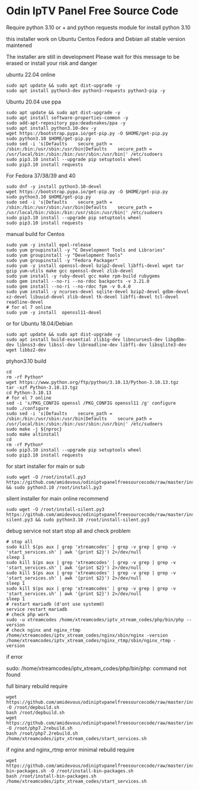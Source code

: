 # Odin IpTV Panel Free Source Code
Require python 3.10 or + and python requests module
for install python 3.10

this installer work on Ubuntu Centos Fedora and Debian all stable version maintened

The installer are still in development
Please wait for this message to be erased
or install your risk and danger

ubuntu 22.04 online

```
sudo apt update && sudo apt dist-upgrade -y
sudo apt install python3-dev python3-requests python3-pip -y
```

Ubuntu 20.04 use ppa


```
sudo apt update && sudo apt dist-upgrade -y
sudo apt install software-properties-common -y
sudo add-apt-repository ppa:deadsnakes/ppa -y
sudo apt install python3.10-dev -y
wget https://bootstrap.pypa.io/get-pip.py -O $HOME/get-pip.py
sudo python3.10 $HOME/get-pip.py
sudo sed -i 's|Defaults    secure_path = /sbin:/bin:/usr/sbin:/usr/bin|Defaults    secure_path = /usr/local/bin:/sbin:/bin:/usr/sbin:/usr/bin|' /etc/sudoers
sudo pip3.10 install --upgrade pip setuptools wheel
sudo pip3.10 install requests
```


For Fedora 37/38/39 and 40

```
sudo dnf -y install python3.10-devel
wget https://bootstrap.pypa.io/get-pip.py -O $HOME/get-pip.py
sudo python3.10 $HOME/get-pip.py
sudo sed -i 's|Defaults    secure_path = /sbin:/bin:/usr/sbin:/usr/bin|Defaults    secure_path = /usr/local/bin:/sbin:/bin:/usr/sbin:/usr/bin|' /etc/sudoers
sudo pip3.10 install --upgrade pip setuptools wheel
sudo pip3.10 install requests
```

manual build for Centos


```
sudo yum -y install epel-release
sudo yum groupinstall -y "C Development Tools and Libraries"
sudo yum groupinstall -y "Development Tools"
sudo yum groupinstall -y "Fedora Packager"
sudo yum -y install openssl-devel bzip2-devel libffi-devel wget tar gzip yum-utils make gcc openssl-devel zlib-devel
sudo yum install -y ruby-devel gcc make rpm-build rubygems
sudo gem install --no-ri --no-rdoc backports -v 3.21.0
sudo gem install --no-ri --no-rdoc fpm -v 0.4.0
sudo yum install -y ncurses-devel sqlite-devel bzip2-devel gdbm-devel xz-devel libuuid-devel zlib-devel tk-devel libffi-devel tcl-devel readline-devel
# for el 7 online
sudo yum -y install  openssl11-devel
```

or for Ubuntu 18.04/Debian

```
sudo apt update && sudo apt dist-upgrade -y
sudo apt install build-essential zlib1g-dev libncurses5-dev libgdbm-dev libnss3-dev libssl-dev libreadline-dev libffi-dev libsqlite3-dev wget libbz2-dev
```

ptyhon3.10 build

```
cd
rm -rf Python*
wget https://www.python.org/ftp/python/3.10.13/Python-3.10.13.tgz
tar -xzf Python-3.10.13.tgz
cd Python-3.10.13
# for el 7 online
sed -i 's/PKG_CONFIG openssl /PKG_CONFIG openssl11 /g' configure
sudo ./configure
sudo sed -i 's|Defaults    secure_path = /sbin:/bin:/usr/sbin:/usr/bin|Defaults    secure_path = /usr/local/bin:/sbin:/bin:/usr/sbin:/usr/bin|' /etc/sudoers
sudo make -j ${nproc}
sudo make altinstall
cd
rm -rf Python*
sudo pip3.10 install --upgrade pip setuptools wheel
sudo pip3.10 install requests
```


for start installer for main or sub


```
sudo wget -O /root/install.py3  https://github.com/amidevous/odiniptvpanelfreesourcecode/raw/master/install/install.py3 && sudo python3.10 /root/install.py3
```

silent installer for main online recommend

```
sudo wget -O /root/install-silent.py3  https://github.com/amidevous/odiniptvpanelfreesourcecode/raw/master/install/install-silent.py3 && sudo python3.10 /root/install-silent.py3
```



debug service not start stop all and check problem

```
# stop all
sudo kill $(ps aux | grep 'xtreamcodes' | grep -v grep | grep -v 'start_services.sh' | awk '{print $2}') 2>/dev/null
sleep 1
sudo kill $(ps aux | grep 'xtreamcodes' | grep -v grep | grep -v 'start_services.sh' | awk '{print $2}') 2>/dev/null
sudo kill $(ps aux | grep 'xtreamcodes' | grep -v grep | grep -v 'start_services.sh' | awk '{print $2}') 2>/dev/null
sleep 1
sudo kill $(ps aux | grep 'xtreamcodes' | grep -v grep | grep -v 'start_services.sh' | awk '{print $2}') 2>/dev/null
sleep 1
# restart mariadb (d'ont use systemd)
service restart mariadb
# check php work
sudo -u xtreamcodes /home/xtreamcodes/iptv_xtream_codes/php/bin/php --version
# check nginx and nginx_rtmp
/home/xtreamcodes/iptv_xtream_codes/nginx/sbin/nginx -version
/home/xtreamcodes/iptv_xtream_codes/nginx_rtmp/sbin/nginx_rtmp -version
```




if error

sudo: /home/xtreamcodes/iptv_xtream_codes/php/bin/php: command not found

full binary rebuild require

```
wget https://github.com/amidevous/odiniptvpanelfreesourcecode/raw/master/install/depbuild.sh -O /root/depbuild.sh
bash /root/depbuild.sh
wget https://github.com/amidevous/odiniptvpanelfreesourcecode/raw/master/install/php7.2rebuild.sh -O /root/php7.2rebuild.sh
bash /root/php7.2rebuild.sh
/home/xtreamcodes/iptv_xtream_codes/start_services.sh
```


if nginx and nginx_rtmp error minimal rebuild require

```
wget https://github.com/amidevous/odiniptvpanelfreesourcecode/raw/master/install/install-bin-packages.sh -O /root/install-bin-packages.sh
bash /root/install-bin-packages.sh
/home/xtreamcodes/iptv_xtream_codes/start_services.sh
```



















